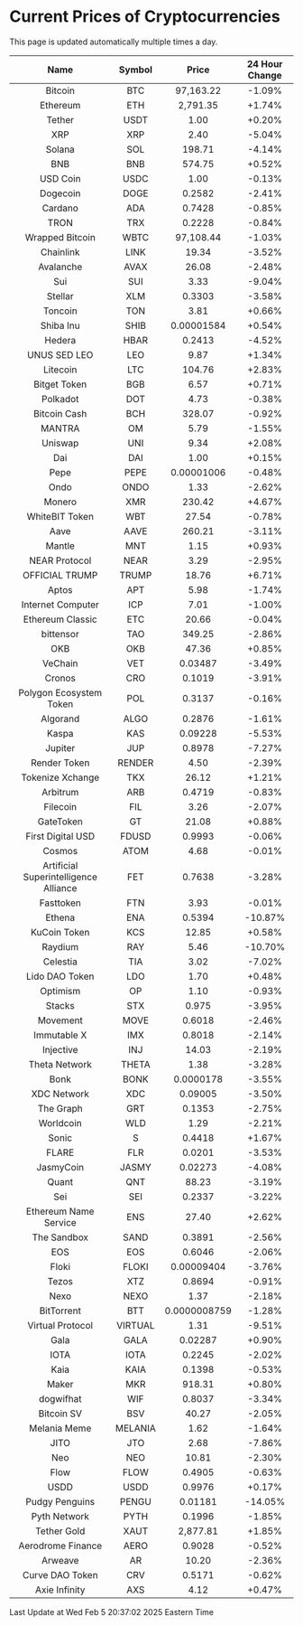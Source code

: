 # Current Prices of Cryptocurrencies
This page is updated automatically multiple times a day.

| Name | Symbol | Price | 24 Hour Change |
| :---: |:---:| :---: | :---: |
| Bitcoin | BTC | 97,163.22 | -1.09% |
| Ethereum | ETH | 2,791.35 | +1.74% |
| Tether | USDT | 1.00 | +0.20% |
| XRP | XRP | 2.40 | -5.04% |
| Solana | SOL | 198.71 | -4.14% |
| BNB | BNB | 574.75 | +0.52% |
| USD Coin | USDC | 1.00 | -0.13% |
| Dogecoin | DOGE | 0.2582 | -2.41% |
| Cardano | ADA | 0.7428 | -0.85% |
| TRON | TRX | 0.2228 | -0.84% |
| Wrapped Bitcoin | WBTC | 97,108.44 | -1.03% |
| Chainlink | LINK | 19.34 | -3.52% |
| Avalanche | AVAX | 26.08 | -2.48% |
| Sui | SUI | 3.33 | -9.04% |
| Stellar | XLM | 0.3303 | -3.58% |
| Toncoin | TON | 3.81 | +0.66% |
| Shiba Inu | SHIB | 0.00001584 | +0.54% |
| Hedera | HBAR | 0.2413 | -4.52% |
| UNUS SED LEO | LEO | 9.87 | +1.34% |
| Litecoin | LTC | 104.76 | +2.83% |
| Bitget Token | BGB | 6.57 | +0.71% |
| Polkadot | DOT | 4.73 | -0.38% |
| Bitcoin Cash | BCH | 328.07 | -0.92% |
| MANTRA | OM | 5.79 | -1.55% |
| Uniswap | UNI | 9.34 | +2.08% |
| Dai | DAI | 1.00 | +0.15% |
| Pepe | PEPE | 0.00001006 | -0.48% |
| Ondo | ONDO | 1.33 | -2.62% |
| Monero | XMR | 230.42 | +4.67% |
| WhiteBIT Token | WBT | 27.54 | -0.78% |
| Aave | AAVE | 260.21 | -3.11% |
| Mantle | MNT | 1.15 | +0.93% |
| NEAR Protocol | NEAR | 3.29 | -2.95% |
| OFFICIAL TRUMP | TRUMP | 18.76 | +6.71% |
| Aptos | APT | 5.98 | -1.74% |
| Internet Computer | ICP | 7.01 | -1.00% |
| Ethereum Classic | ETC | 20.66 | -0.04% |
| bittensor | TAO | 349.25 | -2.86% |
| OKB | OKB | 47.36 | +0.85% |
| VeChain | VET | 0.03487 | -3.49% |
| Cronos | CRO | 0.1019 | -3.91% |
| Polygon Ecosystem Token | POL | 0.3137 | -0.16% |
| Algorand | ALGO | 0.2876 | -1.61% |
| Kaspa | KAS | 0.09228 | -5.53% |
| Jupiter | JUP | 0.8978 | -7.27% |
| Render Token | RENDER | 4.50 | -2.39% |
| Tokenize Xchange | TKX | 26.12 | +1.21% |
| Arbitrum | ARB | 0.4719 | -0.83% |
| Filecoin | FIL | 3.26 | -2.07% |
| GateToken | GT | 21.08 | +0.88% |
| First Digital USD | FDUSD | 0.9993 | -0.06% |
| Cosmos | ATOM | 4.68 | -0.01% |
| Artificial Superintelligence Alliance | FET | 0.7638 | -3.28% |
| Fasttoken | FTN | 3.93 | -0.01% |
| Ethena | ENA | 0.5394 | -10.87% |
| KuCoin Token | KCS | 12.85 | +0.58% |
| Raydium | RAY | 5.46 | -10.70% |
| Celestia | TIA | 3.02 | -7.02% |
| Lido DAO Token | LDO | 1.70 | +0.48% |
| Optimism | OP | 1.10 | -0.93% |
| Stacks | STX | 0.975 | -3.95% |
| Movement | MOVE | 0.6018 | -2.46% |
| Immutable X | IMX | 0.8018 | -2.14% |
| Injective | INJ | 14.03 | -2.19% |
| Theta Network | THETA | 1.38 | -3.28% |
| Bonk | BONK | 0.0000178 | -3.55% |
| XDC Network | XDC | 0.09005 | -3.50% |
| The Graph | GRT | 0.1353 | -2.75% |
| Worldcoin | WLD | 1.29 | -2.21% |
| Sonic | S | 0.4418 | +1.67% |
| FLARE | FLR | 0.0201 | -3.53% |
| JasmyCoin | JASMY | 0.02273 | -4.08% |
| Quant | QNT | 88.23 | -3.19% |
| Sei | SEI | 0.2337 | -3.22% |
| Ethereum Name Service | ENS | 27.40 | +2.62% |
| The Sandbox | SAND | 0.3891 | -2.56% |
| EOS | EOS | 0.6046 | -2.06% |
| Floki | FLOKI | 0.00009404 | -3.76% |
| Tezos | XTZ | 0.8694 | -0.91% |
| Nexo | NEXO | 1.37 | -2.18% |
| BitTorrent | BTT | 0.0000008759 | -1.28% |
| Virtual Protocol | VIRTUAL | 1.31 | -9.51% |
| Gala | GALA | 0.02287 | +0.90% |
| IOTA | IOTA | 0.2245 | -2.02% |
| Kaia | KAIA | 0.1398 | -0.53% |
| Maker | MKR | 918.31 | +0.80% |
| dogwifhat | WIF | 0.8037 | -3.34% |
| Bitcoin SV | BSV | 40.27 | -2.05% |
| Melania Meme | MELANIA | 1.62 | -1.64% |
| JITO | JTO | 2.68 | -7.86% |
| Neo | NEO | 10.81 | -2.30% |
| Flow | FLOW | 0.4905 | -0.63% |
| USDD | USDD | 0.9976 | +0.17% |
| Pudgy Penguins | PENGU | 0.01181 | -14.05% |
| Pyth Network | PYTH | 0.1996 | -1.85% |
| Tether Gold | XAUT | 2,877.81 | +1.85% |
| Aerodrome Finance | AERO | 0.9028 | -0.52% |
| Arweave | AR | 10.20 | -2.36% |
| Curve DAO Token | CRV | 0.5171 | -0.62% |
| Axie Infinity | AXS | 4.12 | +0.47% |

Last Update at Wed Feb  5 20:37:02 2025 Eastern Time